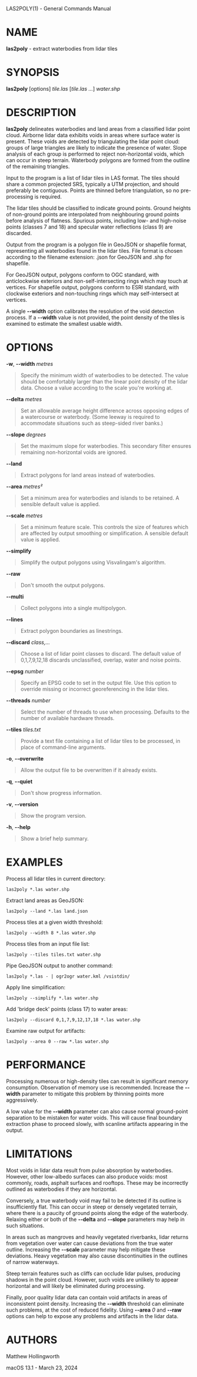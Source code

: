 LAS2POLY(1) - General Commands Manual

# NAME

**las2poly** - extract waterbodies from lidar tiles

# SYNOPSIS

**las2poly**
\[options]
*tile.las*
\[*tile.las&nbsp;...*]
*water.shp*

# DESCRIPTION

**las2poly**
delineates waterbodies and land areas from a classified lidar point cloud.
Airborne lidar data exhibits voids in areas where surface water is present.
These voids are detected by triangulating the lidar point cloud: groups of large triangles are likely to indicate the presence of water.
Slope analysis of each group is performed to reject non-horizontal voids, which can occur in steep terrain.
Waterbody polygons are formed from the outline of the remaining triangles.

Input to the program is a list of lidar tiles in LAS format.
The tiles should share a common projected SRS, typically a UTM projection, and should preferably be contiguous.
Points are thinned before triangulation, so no pre-processing is required.

The lidar tiles should be classified to indicate ground points.
Ground heights of non-ground points are interpolated from neighbouring ground points before analysis of flatness.
Spurious points, including low- and high-noise points
(classes 7 and 18)
and specular water reflections
(class 9)
are discarded.

Output from the program is a polygon file in GeoJSON or shapefile format, representing all waterbodies found in the lidar tiles.
File format is chosen according to the filename extension: .json for GeoJSON and .shp for shapefile.

For GeoJSON output, polygons conform to OGC standard, with anticlockwise exteriors and non-self-intersecting rings which may touch at vertices.
For shapefile output, polygons conform to ESRI standard, with clockwise exteriors and non-touching rings which may self-intersect at vertices.

A single
**--width**
option calibrates the resolution of the void detection process.
If a
**--width**
value is not provided, the point density of the tiles is examined to estimate the smallest usable width.

# OPTIONS

**-w**, **--width** *metres*

> Specify the minimum width of waterbodies to be detected.
> The value should be comfortably larger than the linear point density of the lidar data.
> Choose a value according to the scale you're working at.

**--delta** *metres*

> Set an allowable average height difference across opposing edges of a watercourse or waterbody.
> (Some leeway is required to accommodate situations such as steep-sided river banks.)

**--slope** *degrees*

> Set the maximum slope for waterbodies.
> This secondary filter ensures remaining non-horizontal voids are ignored.

**--land**

> Extract polygons for land areas instead of waterbodies.

**--area** *metres&#178;*

> Set a minimum area for waterbodies and islands to be retained.
> A sensible default value is applied.

**--scale** *metres*

> Set a minimum feature scale.
> This controls the size of features which are affected by output smoothing or simplification.
> A sensible default value is applied.

**--simplify**

> Simplify the output polygons using Visvalingam's algorithm.

**--raw**

> Don't smooth the output polygons.

**--multi**

> Collect polygons into a single multipolygon.

**--lines**

> Extract polygon boundaries as linestrings.

**--discard** *class,...*

> Choose a list of lidar point classes to discard.
> The default value of 0,1,7,9,12,18 discards unclassified, overlap, water and noise points.

**--epsg** *number*

> Specify an EPSG code to set in the output file.
> Use this option to override missing or incorrect georeferencing in the lidar tiles.

**--threads** *number*

> Select the number of threads to use when processing.
> Defaults to the number of available hardware threads.

**--tiles** *tiles.txt*

> Provide a text file containing a list of lidar tiles to be processed, in place of command-line arguments.

**-o**, **--overwrite**

> Allow the output file to be overwritten if it already exists.

**-q**, **--quiet**

> Don't show progress information.

**-v**, **--version**

> Show the program version.

**-h**, **--help**

> Show a brief help summary.

# EXAMPLES

Process all lidar tiles in current directory:

	las2poly *.las water.shp

Extract land areas as GeoJSON:

	las2poly --land *.las land.json

Process tiles at a given width threshold:

	las2poly --width 8 *.las water.shp

Process tiles from an input file list:

	las2poly --tiles tiles.txt water.shp

Pipe GeoJSON output to another command:

	las2poly *.las - | ogr2ogr water.kml /vsistdin/

Apply line simplification:

	las2poly --simplify *.las water.shp

Add 'bridge deck' points (class 17) to water areas:

	las2poly --discard 0,1,7,9,12,17,18 *.las water.shp

Examine raw output for artifacts:

	las2poly --area 0 --raw *.las water.shp

# PERFORMANCE

Processing numerous or high-density tiles can result in significant memory consumption.
Observation of memory use is recommended.
Increase the
**--width**
parameter to mitigate this problem by thinning points more aggressively.

A low value for the
**--width**
parameter can also cause normal ground-point separation to be mistaken for water voids.
This will cause final boundary extraction phase to proceed slowly, with scanline artifacts appearing in the output.

# LIMITATIONS

Most voids in lidar data result from pulse absorption by waterbodies.
However, other low-albedo surfaces can also produce voids: most commonly, roads, asphalt surfaces and rooftops.
These may be incorrectly outlined as waterbodies if they are horizontal.

Conversely, a true waterbody void may fail to be detected if its outline is insufficiently flat.
This can occur in steep or densely vegetated terrain, where there is a paucity of ground points along the edge of the waterbody.
Relaxing either or both of the
**--delta**
and
**--slope**
parameters may help in such situations.

In areas such as mangroves and heavily vegetated riverbanks, lidar returns from vegetation over water can cause deviations from the true water outline.
Increasing the
**--scale**
parameter may help mitigate these deviations.
Heavy vegetation may also cause discontinuities in the outlines of narrow waterways.

Steep terrain features such as cliffs can occlude lidar pulses, producing shadows in the point cloud.
However, such voids are unlikely to appear horizontal and will likely be eliminated during processing.

Finally, poor quality lidar data can contain void artifacts in areas of inconsistent point density.
Increasing the
**--width**
threshold can eliminate such problems, at the cost of reduced fidelity.
Using
**--area** *0*
and
**--raw**
options can help to expose any problems and artifacts in the lidar data.

# AUTHORS

Matthew Hollingworth

macOS 13.1 - March 23, 2024
